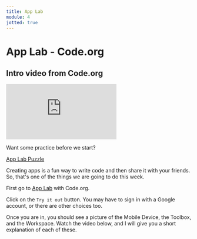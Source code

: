 ```yaml
---
title: App Lab
module: 4
jotted: true
---
```


# App Lab - Code.org

## Intro video from Code.org

<div class="embed-responsive embed-responsive-16by9"><iframe class="embed-responsive-item" src="https://www.youtube.com/embed/wAuYr1IntQs" frameborder="0" allowfullscreen></iframe></div>

Want some practice before we start?
    
<a href="https://studio.code.org/s/applab-intro/stage/1/puzzle/1" target="_new">App Lab Puzzle</a>

Creating apps is a fun way to write code and then share it with your friends. So, that's one of the things we are going to do this week.  

First go to <a href="https://code.org/educate/applab" target="_new">App Lab</a> with Code.org. 

Click on the `Try it out` button.  You may have to sign in with a Google account, or there are other choices too.

Once you are in, you should see a picture of the Mobile Device, the Toolbox, and the Workspace.  Watch the video below, and I will give you a short explanation of each of these.

<div class="embed-responsive embed-responsive-16by9"><iframe class="embed-responsive-item" src="" frameborder="0" allowfullscreen></iframe></div>
